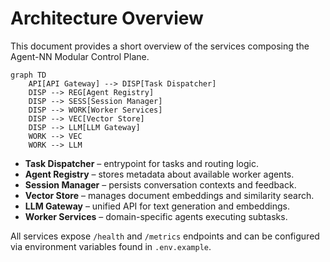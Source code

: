 # Architecture Overview

This document provides a short overview of the services composing the Agent-NN Modular Control Plane.

```mermaid
graph TD
    API[API Gateway] --> DISP[Task Dispatcher]
    DISP --> REG[Agent Registry]
    DISP --> SESS[Session Manager]
    DISP --> WORK[Worker Services]
    DISP --> VEC[Vector Store]
    DISP --> LLM[LLM Gateway]
    WORK --> VEC
    WORK --> LLM
```

* **Task Dispatcher** – entrypoint for tasks and routing logic.
* **Agent Registry** – stores metadata about available worker agents.
* **Session Manager** – persists conversation contexts and feedback.
* **Vector Store** – manages document embeddings and similarity search.
* **LLM Gateway** – unified API for text generation and embeddings.
* **Worker Services** – domain-specific agents executing subtasks.

All services expose `/health` and `/metrics` endpoints and can be configured via environment variables found in `.env.example`.
